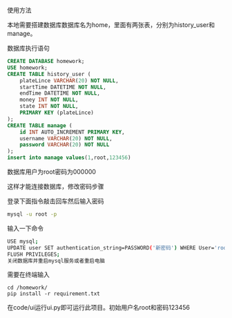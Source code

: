 使用方法

本地需要搭建数据库数据库名为home，里面有两张表，分别为history_user和manage。

数据库执行语句

```sql
CREATE DATABASE homework;
USE homework;
CREATE TABLE history_user (
    plateLince VARCHAR(20) NOT NULL,
    startTime DATETIME NOT NULL,
    endTime DATETIME NOT NULL,
    money INT NOT NULL,
    state INT NOT NULL,
    PRIMARY KEY (plateLince)
);
CREATE TABLE manage (
    id INT AUTO_INCREMENT PRIMARY KEY,
    username VARCHAR(20) NOT NULL,
    password VARCHAR(20) NOT NULL
);
insert into manage values(1,root,123456)
```

数据库用户为root密码为000000

这样才能连接数据库，修改密码步骤

登录下面指令敲击回车然后输入密码

```bash
mysql -u root -p
```

输入一下命令

```bash
USE mysql;
UPDATE user SET authentication_string=PASSWORD('新密码') WHERE User='root';
FLUSH PRIVILEGES;
关闭数据库并重启mysql服务或者重启电脑
```

需要在终端输入

```
cd /homework/
pip install -r requirement.txt
```

在code/ui运行ui.py即可运行此项目。初始用户名root和密码123456